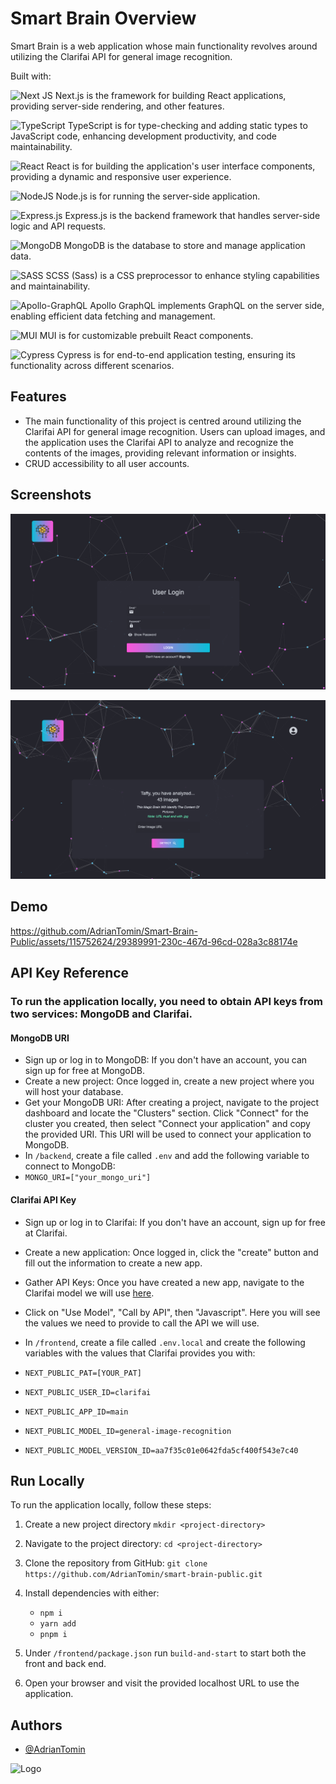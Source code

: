 
# Smart Brain Overview

Smart Brain is a web application whose main functionality revolves around utilizing the Clarifai API for general image recognition.

Built with: 

![Next JS](https://img.shields.io/badge/Next-black?style=for-the-badge&logo=next.js&logoColor=white)
Next.js is the framework for building React applications, providing server-side rendering, and other features.

![TypeScript](https://img.shields.io/badge/typescript-%23007ACC.svg?style=for-the-badge&logo=typescript&logoColor=white)
TypeScript is for type-checking and adding static types to JavaScript code, enhancing development productivity, and code maintainability.

![React](https://img.shields.io/badge/react-%2320232a.svg?style=for-the-badge&logo=react&logoColor=%2361DAFB)
React is for building the application's user interface components, providing a dynamic and responsive user experience.

![NodeJS](https://img.shields.io/badge/node.js-6DA55F?style=for-the-badge&logo=node.js&logoColor=white)
Node.js is for running the server-side application.

![Express.js](https://img.shields.io/badge/express.js-%23404d59.svg?style=for-the-badge&logo=express&logoColor=%2361DAFB)
Express.js is the backend framework that handles server-side logic and API requests.

![MongoDB](https://img.shields.io/badge/MongoDB-%234ea94b.svg?style=for-the-badge&logo=mongodb&logoColor=white)
MongoDB is the database to store and manage application data.

![SASS](https://img.shields.io/badge/SASS-hotpink.svg?style=for-the-badge&logo=SASS&logoColor=white)
SCSS (Sass) is a CSS preprocessor to enhance styling capabilities and maintainability.

![Apollo-GraphQL](https://img.shields.io/badge/-ApolloGraphQL-311C87?style=for-the-badge&logo=apollo-graphql)
Apollo GraphQL implements GraphQL on the server side, enabling efficient data fetching and management.

![MUI](https://img.shields.io/badge/MUI-%230081CB.svg?style=for-the-badge&logo=mui&logoColor=white)
MUI is for customizable prebuilt React components.

![Cypress](https://img.shields.io/badge/Cypress-%234ea94b.svg?style=for-the-badge&logo=cypress&logoColor=white)
Cypress is for end-to-end application testing, ensuring its functionality across different scenarios.



## Features

- The main functionality of this project is centred around utilizing the Clarifai API for general image recognition. Users can upload images, and the application uses the Clarifai API to analyze and recognize the contents of the images, providing relevant information or insights.
- CRUD accessibility to all user accounts.




## Screenshots

![App Screenshot](https://github.com/AdrianTomin/Smart-Brain-Public/blob/main/frontend/public/smart-brain-demo-2.png?raw=true)

![App Screenshot](https://github.com/AdrianTomin/Smart-Brain-Public/blob/main/frontend/public/smart-brain-demo-1.png?raw=true)




## Demo


https://github.com/AdrianTomin/Smart-Brain-Public/assets/115752624/29389991-230c-467d-96cd-028a3c88174e


## API Key Reference

### To run the application locally, you need to obtain API keys from two services: MongoDB and Clarifai.

#### MongoDB URI
- Sign up or log in to MongoDB: If you don't have an account, you can sign up for free at MongoDB.
- Create a new project: Once logged in, create a new project where you will host your database.
- Get your MongoDB URI: After creating a project, navigate to the project dashboard and locate the "Clusters" section. Click "Connect" for the cluster you created, then select "Connect your application" and copy the provided URI. This URI will be used to connect your application to MongoDB.
- In `/backend`, create a file called `.env` and add the following variable to connect to MongoDB:
- `MONGO_URI=["your_mongo_uri"]`

#### Clarifai API Key
- Sign up or log in to Clarifai: If you don't have an account, sign up for free at Clarifai.
- Create a new application: Once logged in, click the "create" button and fill out the information to create a new app.
- Gather API Keys: Once you have created a new app, navigate to the Clarifai model we will use [here](https://clarifai.com/clarifai/main/models/general-image-recognition). 
- Click on "Use Model", "Call by API", then "Javascript". Here you will see the values we need to provide to call the API we will use.
- In `/frontend`, create a file called `.env.local` and create the following variables with the values that Clarifai provides you with:
- `NEXT_PUBLIC_PAT=[YOUR_PAT]`

- `NEXT_PUBLIC_USER_ID=clarifai`

- `NEXT_PUBLIC_APP_ID=main`

- `NEXT_PUBLIC_MODEL_ID=general-image-recognition`

- `NEXT_PUBLIC_MODEL_VERSION_ID=aa7f35c01e0642fda5cf400f543e7c40`

## Run Locally

To run the application locally, follow these steps:

1. Create a new project directory `mkdir <project-directory>`
2. Navigate to the project directory: `cd <project-directory>`
3. Clone the repository from GitHub: `git clone https://github.com/AdrianTomin/smart-brain-public.git`
4. Install dependencies with either:

   -  `npm i`
   - `yarn add`
   - `pnpm i`

5. Under `/frontend/package.json` run `build-and-start` to start both the front and back end.
6. Open your browser and visit the provided localhost URL to use the application.
   
   
## Authors

- [@AdrianTomin](https://www.github.com/AdrianTomin)





![Logo](https://raw.githubusercontent.com/AdrianTomin/smart-brain-public/main/frontend/public/favicon.ico)
